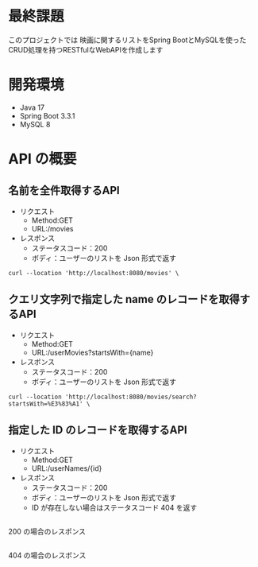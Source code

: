 # 最終課題　
このプロジェクトでは 映画に関するリストをSpring BootとMySQLを使ったCRUD処理を持つRESTfulなWebAPIを作成します
# 開発環境
- Java 17
- Spring Boot 3.3.1
- MySQL 8
# API の概要
## 名前を全件取得するAPI
- リクエスト
    - Method:GET
    - URL:/movies
- レスポンス
    - ステータスコード：200
    - ボディ：ユーザーのリストを Json 形式で返す
```curl
curl --location 'http://localhost:8080/movies' \
```
## クエリ文字列で指定した name のレコードを取得するAPI
- リクエスト
    - Method:GET
    - URL:/userMovies?startsWith={name}
- レスポンス
    - ステータスコード：200
    - ボディ：ユーザーのリストを Json 形式で返す
```curl
curl --location 'http://localhost:8080/movies/search?startsWith=%E3%83%A1' \
```
## 指定した ID のレコードを取得するAPI
- リクエスト
    - Method:GET
    - URL:/userNames/{id}
- レスポンス
    - ステータスコード：200
    - ボディ：ユーザーのリストを Json 形式で返す
    - ID が存在しない場合はステータスコード 404 を返す
```curl

```
200 の場合のレスポンス
```json

```
404 の場合のレスポンス
```json

```


